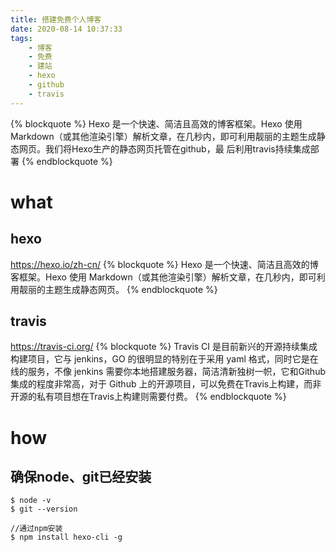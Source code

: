 ```yaml
---
title: 搭建免费个人博客
date: 2020-08-14 10:37:33
tags:
    - 博客
    - 免费
    - 建站
    - hexo
    - github
    - travis
---
```

    
{% blockquote %}
Hexo 是一个快速、简洁且高效的博客框架。Hexo 使用 Markdown（或其他渲染引擎）解析文章，在几秒内，即可利用靓丽的主题生成静态网页。我们将Hexo生产的静态网页托管在github，最 后利用travis持续集成部署
{% endblockquote %}
# what
## hexo
https://hexo.io/zh-cn/
{% blockquote %}
Hexo 是一个快速、简洁且高效的博客框架。Hexo 使用 Markdown（或其他渲染引擎）解析文章，在几秒内，即可利用靓丽的主题生成静态网页。
{% endblockquote %}

## travis
https://travis-ci.org/
{% blockquote %}
Travis CI 是目前新兴的开源持续集成构建项目，它与 jenkins，GO 的很明显的特别在于采用 yaml 格式，同时它是在线的服务，不像 jenkins 需要你本地搭建服务器，简洁清新独树一帜，它和Github 集成的程度非常高，对于 Github 上的开源项目，可以免费在Travis上构建，而非开源的私有项目想在Travis上构建则需要付费。
{% endblockquote %}

# how
## 确保node、git已经安装
```
$ node -v
$ git --version

//通过npm安装
$ npm install hexo-cli -g
```